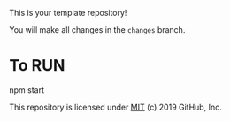 This is your template repository!

You will make all changes in the `changes` branch.

# To RUN
 npm start

This repository is licensed under [MIT](../LICENSE) (c) 2019 GitHub, Inc.
